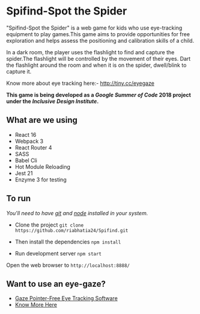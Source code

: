 # Spifind-Spot the Spider 

"Spifind-Spot the Spider" is a web game for kids who use eye-tracking equipment to play games.This game aims to provide opportunities for free exploration and helps assess the positioning and calibration skills of a child.

In a dark room, the player uses the flashlight to find and capture the spider.The flashlight will be controlled by the movement of their eyes. Dart the flashlight around the room and when it is on the spider, dwell/blink to capture it.

Know more about eye tracking here:- http://tiny.cc/eyegaze

**This game is being developed as a _Google Summer of Code_ 2018 project under the _Inclusive Design Institute_.**


## What are we using
- React 16
- Webpack 3
- React Router 4
- SASS
- Babel Cli
- Hot Module Reloading
- Jest 21
- Enzyme 3 for testing


## To run
*You'll need to have [git](https://git-scm.com/) and [node](https://nodejs.org/en/) installed in your system.*

- Clone the project
`git clone https://github.com/riabhatia24/Spifind.git`

- Then install the dependencies
`npm install`

- Run development server
`npm start`

Open the web browser to `http://localhost:8888/`


## Want to use an eye-gaze?
- [Gaze Pointer-Free Eye Tracking Software](https://sourceforge.net/projects/gazepointer/)
- [Know More Here](https://imotions.com/blog/free-eye-tracking-software/)











